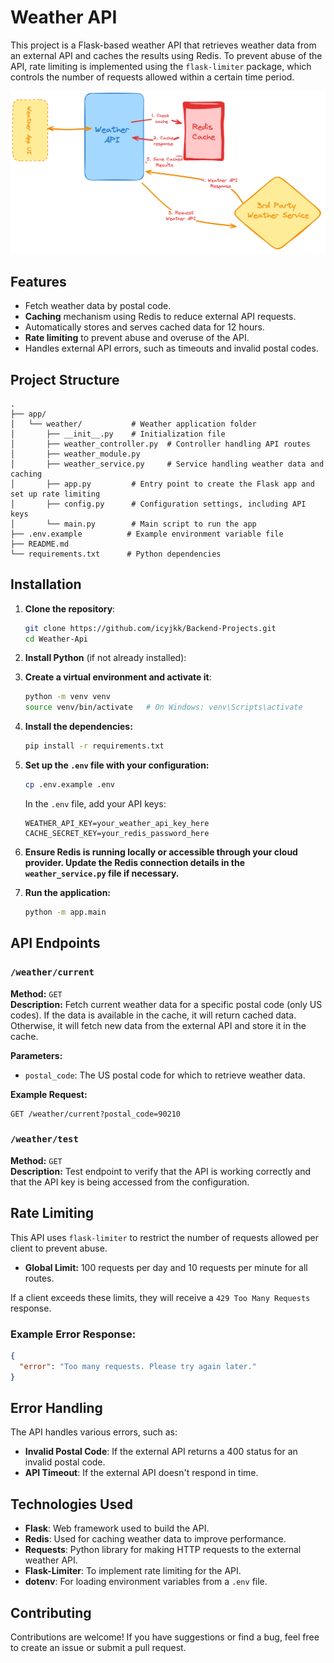 # Weather API

This project is a Flask-based weather API that retrieves weather data from an external API and caches the results using Redis. To prevent abuse of the API, rate limiting is implemented using the `flask-limiter` package, which controls the number of requests allowed within a certain time period.


![alt text](image.png)

## Features

- Fetch weather data by postal code.
- **Caching** mechanism using Redis to reduce external API requests.
- Automatically stores and serves cached data for 12 hours.
- **Rate limiting** to prevent abuse and overuse of the API.
- Handles external API errors, such as timeouts and invalid postal codes.

## Project Structure

```
.
├── app/                 
│   └── weather/           # Weather application folder
│       ├── __init__.py    # Initialization file
│       ├── weather_controller.py  # Controller handling API routes
│       ├── weather_module.py      
│       ├── weather_service.py     # Service handling weather data and caching
│       ├── app.py         # Entry point to create the Flask app and set up rate limiting
│       ├── config.py      # Configuration settings, including API keys
│       └── main.py        # Main script to run the app
├── .env.example          # Example environment variable file
├── README.md             
└── requirements.txt      # Python dependencies

```

## Installation

1. **Clone the repository**:
   ```bash
   git clone https://github.com/icyjkk/Backend-Projects.git
   cd Weather-Api
   ```

3. **Install Python** (if not already installed):  

4. **Create a virtual environment and activate it**:
   ```bash
   python -m venv venv
   source venv/bin/activate   # On Windows: venv\Scripts\activate
   ```

5. **Install the dependencies:**
   ```bash
   pip install -r requirements.txt
   ```

6. **Set up the `.env` file with your configuration:**
   ```bash
   cp .env.example .env
   ```
   In the `.env` file, add your API keys:
   ```env
   WEATHER_API_KEY=your_weather_api_key_here
   CACHE_SECRET_KEY=your_redis_password_here
   ```

7. **Ensure Redis is running locally or accessible through your cloud provider. Update the Redis connection details in the `weather_service.py` file if necessary.**

8. **Run the application:**
   ```bash
   python -m app.main
   ```

## API Endpoints

### `/weather/current`

**Method:** `GET`  
**Description:** Fetch current weather data for a specific postal code (only US codes). If the data is available in the cache, it will return cached data. Otherwise, it will fetch new data from the external API and store it in the cache.

**Parameters:**
- `postal_code`: The US postal code for which to retrieve weather data.

**Example Request:**
```
GET /weather/current?postal_code=90210
```

### `/weather/test`

**Method:** `GET`  
**Description:** Test endpoint to verify that the API is working correctly and that the API key is being accessed from the configuration.

## Rate Limiting

This API uses `flask-limiter` to restrict the number of requests allowed per client to prevent abuse.

- **Global Limit:** 100 requests per day and 10 requests per minute for all routes.

If a client exceeds these limits, they will receive a `429 Too Many Requests` response.

### Example Error Response:
```json
{
  "error": "Too many requests. Please try again later."
}
```

## Error Handling

The API handles various errors, such as:
- **Invalid Postal Code**: If the external API returns a 400 status for an invalid postal code.
- **API Timeout**: If the external API doesn't respond in time.

## Technologies Used

- **Flask**: Web framework used to build the API.
- **Redis**: Used for caching weather data to improve performance.
- **Requests**: Python library for making HTTP requests to the external weather API.
- **Flask-Limiter**: To implement rate limiting for the API.
- **dotenv**: For loading environment variables from a `.env` file.

## Contributing

Contributions are welcome! If you have suggestions or find a bug, feel free to create an issue or submit a pull request.
